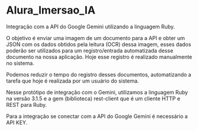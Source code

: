 # Alura_Imersao_IA
Integração com a API do Google Gemini utilizando a linguagem Ruby.

O objetivo é enviar uma imagem de um documento para a API e obter um JSON com os dados obtidos pela leitura (OCR) dessa imagem, esses dados poderão ser utilizados para um registro/entrada automatizada desse documento na nossa aplicação. Hoje esse registro é realizado manualmente no sistema. 

Podemos reduzir o tempo do registro desses documentos, automatizando a tarefa que hoje é realizada por um usuário do sistema.

Nesse protótipo de integração com o Gemini, utilizamos a linguagem Ruby na versão 3.1.5 e a gem (biblioteca) rest-client que é um cliente HTTP e REST para Ruby.

Para a integração se conectar com a API do Google Gemini é necessário a API KEY.

